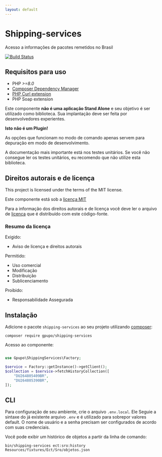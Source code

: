 ```yaml
---
layout: default
---
```

# Shipping-services

Acesso a informações de pacotes remetidos no Brasil

[![Build Status](https://secure.travis-ci.org/gpupo/shipping-services.png?branch=main)](http://travis-ci.org/gpupo/shipping-services)


## Requisitos para uso

- PHP *>=8.0*
- [Composer Dependency Manager](http://getcomposer.org)
- [PHP Curl extension](http://php.net/manual/en/intro.curl.php)
- PHP Soap extension


Este componente **não é uma aplicação Stand Alone** e seu objetivo é ser utilizado como biblioteca.
Sua implantação deve ser feita por desenvolvedores experientes.

**Isto não é um Plugin!**

As opções que funcionam no modo de comando apenas servem para depuração em modo de
desenvolvimento.

A documentação mais importante está nos testes unitários. Se você não consegue ler os testes unitários, eu recomendo que não utilize esta biblioteca.


## Direitos autorais e de licença

This project is licensed under the terms of the MIT license.

Este componente está sob a [licença MIT](https://github.com/gpupo/common-sdk/blob/master/LICENSE)

Para a informação dos direitos autorais e de licença você deve ler o arquivo
de [licença](https://github.com/gpupo/common-sdk/blob/master/LICENSE) que é distribuído com este código-fonte.

### Resumo da licença

Exigido:

- Aviso de licença e direitos autorais

Permitido:

- Uso comercial
- Modificação
- Distribuição
- Sublicenciamento

Proibido:

- Responsabilidade Assegurada

## Instalação

Adicione o pacote ``shipping-services`` ao seu projeto utilizando [composer](http://getcomposer.org):

    composer require gpupo/shipping-services


Acesso ao componente:

```php

use Gpupo\ShippingServices\Factory;

$service = Factory::getInstance()->getClient();
$collection = $service->fetchHistoryCollection([
	"DU264805409BR",
	"DU264805390BR",
]);


```

## CLI

Para configuração de seu ambiente, crie o arquivo ``.env.local``. Ele Seguie a sintaxe do já existente arquivo ``.env`` e é utilizado para sobrepor valores default. O nome de usuário e a senha precisam ser configurados de acordo com suas credenciais.


Você pode exibir um histórico de objetos a partir da linha de comando:

	bin/shipping-services ect:sro:history Resources/fixtures/Ect/Sro/objetos.json
